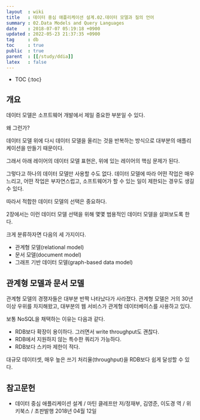 ```yaml
---
layout  : wiki
title   : 데이터 중심 애플리케이션 설계.02.데이터 모델과 질의 언어
summary : 02.Data Models and Query Languages
date    : 2018-07-07 05:19:18 +0900
updated : 2022-05-23 21:37:35 +0900
tag     : db
toc     : true
public  : true
parent  : [[/study/ddia]]
latex   : false
---
```

* TOC
{:toc}

## 개요

데이터 모델은 소프트웨어 개발에서 제일 중요한 부분일 수 있다.

왜 그런가?

데이터 모델 위에 다시 데이터 모델을 올리는 것을 반복하는 방식으로 대부분의 애플리케이션을 만들기 때문이다.

그래서 아래 레이어의 데이터 모델 표현은, 위에 있는 레이어의 핵심 문제가 된다.

그렇다고 하나의 데이터 모델만 사용할 수도 없다.
데이터 모델에 따라 어떤 작업은 매우 느리고, 어떤 작업은 부자연스럽고, 소프트웨어가 할 수 있는 일이 제한되는 경우도 생길 수 있다.

따라서 적합한 데이터 모델의 선택은 중요하다.

2장에서는 이런 데이터 모델 선택을 위해 몇몇 범용적인 데이터 모델을 살펴보도록 한다.

크게 분류하자면 다음의 세 가지이다.

- 관계형 모델(relational model)
- 문서 모델(document model)
- 그래프 기반 데이터 모델(graph-based data model)

## 관계형 모델과 문서 모델

관계형 모델의 경쟁자들은 대부분 반짝 나타났다가 사라졌다.
관계형 모델은 거의 30년 이상 우위를 차지해왔고, 대부분의 웹 서비스가 관게형 데이터베이스를 사용하고 있다.

보통 NoSQL을 채택하는 이유는 다음과 같다.

- RDB보다 확장이 용이하다. 그러면서 write throughput도 괜찮다.
- RDB에서 지원하지 않는 특수한 쿼리가 가능하다.
- RDB보다 스키마 제한이 적다.


대규모 데이터셋, 매우 높은 쓰기 처리율(throughput)을 RDB보다 쉽게 달성할 수 있다.


## 참고문헌

- 데이터 중심 애플리케이션 설계 / 마틴 클레프만 저/정재부, 김영준, 이도경 역 / 위키북스 / 초판발행 2018년 04월 12일

